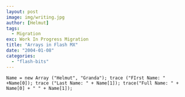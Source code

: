 ```yaml
---
layout: post
image: img/writing.jpg
author: [Helmut]
tags:
  - Migration
exc: Work In Progress Migration
title: "Arrays in Flash MX"
date: "2004-01-08"
categories: 
  - "flash-bits"
---
```


`Name = new Array ("Helmut", "Granda"); trace ("FIrst Name: " +Name[0]); trace ("Last Name: " + Name[1]); trace("Full Name: " + Name[0] + " " + Name[1]);`
